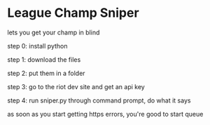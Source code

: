 # League Champ Sniper
lets you get your champ in blind

step 0: install python

step 1: download the files

step 2: put them in a folder

step 3: go to the riot dev site and get an api key

step 4: run sniper.py through command prompt, do what it says

as soon as you start getting https errors, you're good to start queue
